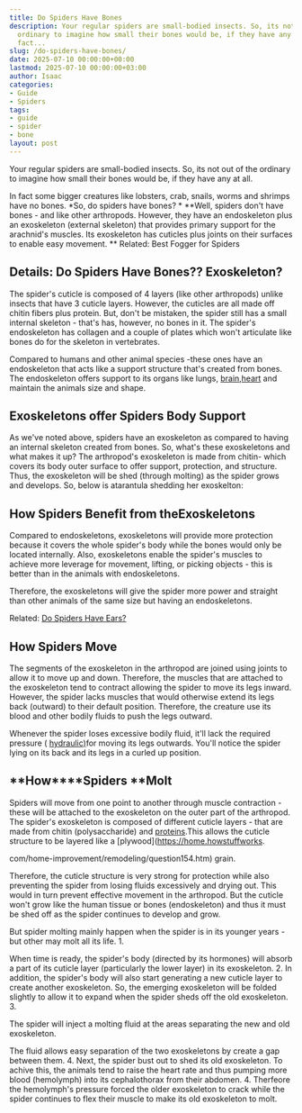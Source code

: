 ```yaml
---
title: Do Spiders Have Bones
description: Your regular spiders are small-bodied insects. So, its not out of the
  ordinary to imagine how small their bones would be, if they have any at all. In
  fact...
slug: /do-spiders-have-bones/
date: 2025-07-10 00:00:00+00:00
lastmod: 2025-07-10 00:00:00+03:00
author: Isaac
categories:
- Guide
- Spiders
tags:
- guide
- spider
- bone
layout: post
---
```

Your regular spiders are small-bodied insects. So, its not out of the ordinary to imagine how small their bones would be, if they have any at all.

In fact some bigger creatures like lobsters, crab, snails, worms and shrimps have no bones. *So, do spiders have bones? * **Well, spiders don't have bones - and like other arthropods. However, they have an endoskeleton plus an exoskeleton (external skeleton) that provides primary support for the arachnid's muscles. Its exoskeleton has cuticles plus joints on their surfaces to enable easy movement. ** Related: Best Fogger for Spiders

##  Details: Do Spiders Have Bones?? Exoskeleton?

The spider's cuticle is composed of 4 layers (like other arthropods) unlike insects that have 3 cuticle layers. However, the cuticles are all made off chitin fibers plus protein. But, don't be mistaken, the spider still has a small internal skeleton - that's has, however, no bones in it. The spider's endoskeleton has collagen and a couple of plates which won't articulate like bones do for the skeleton in vertebrates.

Compared to humans and other animal species -these ones have an endoskeleton that acts like a support structure that's created from bones. The endoskeleton offers support to its organs like lungs, [brain](https://pestpolicy.com/do-spiders-have-brains/),[heart](https://pestpolicy.com/do-spiders-have-hearts/) and maintain the animals size and shape.

##  Exoskeletons offer Spiders Body Support

As we've noted above, spiders have an exoskeleton as compared to having an internal skeleton created from bones. So, what's these exoskeletons and what makes it up? The arthropod's exoskeleton is made from chitin- which covers its body outer surface to offer support, protection, and structure. Thus, the exoskeleton will be shed (through molting) as the spider grows and develops. So, below is atarantula shedding her exoskelton:

##  How Spiders Benefit from theExoskeletons

Compared to endoskeletons, exoskeletons will provide more protection because it covers the whole spider's body while the bones would only be located internally. Also, exoskeletons enable the spider's muscles to achieve more leverage for movement, lifting, or picking objects - this is better than in the animals with endoskeletons.

Therefore, the exoskeletons will give the spider more power and straight than other animals of the same size but having an endoskeletons.

Related: [Do Spiders Have Ears? ](https://pestpolicy.com/do-spiders-have-ears/)

##  How Spiders Move

The segments of the exoskeleton in the arthropod are joined using joints to allow it to move up and down. Therefore, the muscles that are attached to the exoskeleton tend to contract allowing the spider to move its legs inward. However, the spider lacks muscles that would otherwise extend its legs back (outward) to their default position. Therefore, the creature use its blood and other bodily fluids to push the legs outward.

Whenever the spider loses excessive bodily fluid, it'll lack the required pressure ( [hydraulic)](https://science.howstuffworks.com/transport/engines-equipment/hydraulic.htm)for moving its legs outwards. You'll notice the spider lying on its back and its legs in a curled up position.

##  **How****Spiders ****Molt**

Spiders will move from one point to another through muscle contraction - these will be attached to the exoskeleton on the outer part of the arthropod. The spider's exoskeleton is composed of different cuticle layers - that are made from chitin (polysaccharide) and [proteins](https://science.howstuffworks.com/life/cellular-microscopic/cell3.htm).This allows the cuticle structure to be layered like a [plywood](https://home.howstuffworks.

com/home-improvement/remodeling/question154.htm) grain.

Therefore, the cuticle structure is very strong for protection while also preventing the spider from losing fluids excessively and drying out. This would in turn prevent effective movement in the arthropod. But the cuticle won't grow like the human tissue or bones (endoskeleton) and thus it must be shed off as the spider continues to develop and grow.

But spider molting mainly happen when the spider is in its younger years - but other may molt all its life. 1.

When time is ready, the spider's body (directed by its hormones) will absorb a part of its cuticle layer (particularly the lower layer) in its exoskeleton. 2. In addition, the spider's body will also start generating a new cuticle layer to create another exoskeleton. So, the emerging exoskeleton will be folded slightly to allow it to expand when the spider sheds off the old exoskeleton. 3.

The spider will inject a molting fluid at the areas separating the new and old exoskeleton.

The fluid allows easy separation of the two exoskeletons by create a gap between them. 4. Next, the spider bust out to shed its old exoskeleton. To achive this, the animals tend to raise the heart rate and thus pumping more blood (hemolymph) into its cephalothorax from their abdomen. 4. Therfeore the hemolymph's pressure forced the older exoskeleton to crack while the spider continues to flex their muscle to make its old exoskeleton to molt.
